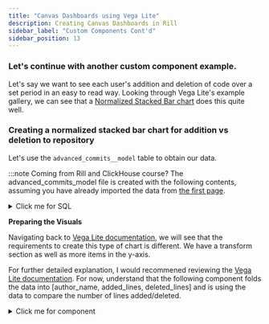 ```yaml
---
title: "Canvas Dashboards using Vega Lite"
description: Creating Canvas Dashboards in Rill
sidebar_label: "Custom Components Cont'd"
sidebar_position: 13
---
```


### Let's continue with another custom component example.

Let's say we want to see each user's addition and deletion of code over a set period in an easy to read way. 
Looking through Vega Lite's example gallery, we can see that a [Normalized Stacked Bar chart](https://vega.github.io/vega-lite/examples/stacked_bar_normalize.html) does this quite well.

### Creating a normalized stacked bar chart for addition vs deletion to repository

Let's use the `advanced_commits__model` table to obtain our data.


:::note Coming from Rill and ClickHouse course?
The advanced_commits_model file is created with the following contents, assuming you have already imported the data from [the first page](/tutorials/rill_basics/import).

<details>
  <summary>Click me for SQL</summary>
```sql
-- Model SQL
-- Reference documentation: https://docs.rilldata.com/reference/project-files/models
-- @materialize: true

WITH commit_file_stats AS (
    SELECT
        a.*,
        b.filename,
        b.added_lines,
        b.deleted_lines,
        REGEXP_EXTRACT(b.new_path, '(.*/)', 1) AS directory_path, 
    FROM
        commits__ a
    inner JOIN
        modified_files__ b
    ON
        a.commit_hash = b.commit_hash
)
SELECT
    author_date,
    author_name,
    directory_path,
    filename,
    STRING_AGG(DISTINCT commit_msg, ', ') AS commit_msg,

    COUNT(DISTINCT commit_hash) AS num_commits,
    SUM(added_lines) - SUM(deleted_lines) AS net_line_changes, 
    SUM(added_lines) + SUM(deleted_lines) AS total_line_changes, 

    -- (SUM(deleted_lines) / (SUM(added_lines) + SUM(deleted_lines))) as CodeDeletePercent, 
    sum(added_lines) as added_lines,
    sum(deleted_lines) as deleted_lines, 

FROM
    commit_file_stats
WHERE
    directory_path IS NOT NULL
GROUP BY 
    --directory_path, filename, author_name, author_date
    ALL
ORDER BY
    directory_path DESC 
```
</details>
:::


**Preparing the Data**

In order to calculate the percentage of added vs deleted lines of code to the repository, we will need to include both `added_lines` and `deleted_lines` to the `SELECT` statement. As we will be grouping by the author, we will also need `author_name`.

<details>
  <summary>Click me for SQL</summary>
```sql
data:
  sql: |   
    select     
      author_name,
      sum(added_lines) as added_lines,
      sum(deleted_lines) as deleted_lines,
    from advanced_commits___model
    where author_date > '2024-07-21 00:00:00 Z'
    group by author_name
```
</details>

**Preparing the Visuals**

Navigating back to [Vega Lite documentation](https://vega.github.io/vega-lite/examples/stacked_bar_normalize.html), we will see that the requirements to create this type of chart is different. We have a transform section as well as more items in the y-axis.

For further detailed explanation, I would recommened reviewing the [Vega Lite documentation](https://vega.github.io/vega-lite/docs/transform.html). For now, understand that the following component folds the data into [author_name, added_lines, deleted_lines] and is using the data to compare the number of lines added/deleted.

<details>
  <summary>Click me for component</summary>
```yaml
vega_lite: |
  {
    "$schema": "https://vega.github.io/schema/vega-lite/v5.json",
    "data": {"name": "table"},
    "width": "container",
    "height": 360,
    "transform": [
        {
          "fold": ["added_lines", "deleted_lines"],
          "as": ["line_type", "line_count"]
        },
        {
          "calculate": "datum.line_type === 'added_lines' ? 'Added Lines' : 'Deleted Lines'",
          "as": "Line Type"
        }
      ],
    "mark": "bar",
    "encoding": {
      "x": {
        "field": "author_name",
        "type": "nominal"
      },
      "y": {
        "aggregate": "sum",
        "field": "line_count",
        "type": "quantitative",
        "stack": "normalize"
      },
        "color": {
          "field": "Line Type",
          "type": "nominal",
          "scale": {
            "domain": ["Added Lines", "Deleted Lines"],
            "range": ["green", "red"]
            }
          }
        }
    }
  
```
</details>

**Custom Component Complete**

With both components ready, your dashboard should look something like this:
![img](/img/tutorials/301/normalized.png)

```yaml
# Component YAML
# Reference documentation: https://docs.rilldata.com/reference/project-files/components
    
type: component

data:
  sql: |   
    select     
      author_name,
      sum(added_lines) as added_lines,
      sum(deleted_lines) as deleted_lines,
    from advanced_commits___model
    where author_date > '2024-07-21 00:00:00 Z'
    group by author_name
    
    
  
    
vega_lite: |
  {
    "$schema": "https://vega.github.io/schema/vega-lite/v5.json",
    "data": {"name": "table"},
    "width": "container",
    "height": 360,
    "transform": [
        {
          "fold": ["added_lines", "deleted_lines"],
          "as": ["line_type", "line_count"]
        },
        {
          "calculate": "datum.line_type === 'added_lines' ? 'Added Lines' : 'Deleted Lines'",
          "as": "Line Type"
        }
        
      ],
    "mark": "bar",
    "encoding": {
      "x": {
        "field": "author_name",
        "type": "nominal"
      },
      "y": {
        "aggregate": "sum",
        "field": "line_count",
        "type": "quantitative",
        "stack": "normalize"
      },
        "color": {
          "field": "Line Type",
          "type": "nominal",
          "scale": {
            "domain": ["Added Lines", "Deleted Lines"],
            "range": ["green", "red"]
            }
          }
        }
    }
```

import DocsRating from '@site/src/components/DocsRating';

---
<DocsRating />
